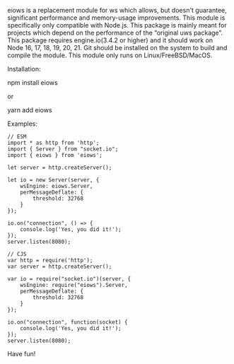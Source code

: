 eiows is a replacement module for ws which allows, but doesn't guarantee, significant performance and memory-usage improvements. This module is specifically only compatible with Node.js.
This package is mainly meant for projects which depend on the performance of the “original uws package”. This package requires engine.io(3.4.2 or higher) and it should work on Node 16, 17, 18, 19, 20, 21. Git should be installed on the system to build and compile the module.
This module only runs on Linux/FreeBSD/MacOS.

Installation:

npm install eiows

or

yarn add eiows


Examples:

    // ESM
    import * as http from 'http';
    import { Server } from "socket.io";
    import { eiows } from 'eiows';

    let server = http.createServer();

    let io = new Server(server, {
        wsEngine: eiows.Server,
        perMessageDeflate: {
            threshold: 32768
        }
    });

    io.on("connection", () => {
        console.log('Yes, you did it!');
    });
    server.listen(8080);

    // CJS
    var http = require('http');
    var server = http.createServer();

    var io = require("socket.io")(server, {
        wsEngine: require("eiows").Server,
        perMessageDeflate: {
            threshold: 32768
        }
    });

    io.on("connection", function(socket) {
        console.log('Yes, you did it!');
    });
    server.listen(8080);

Have fun!

